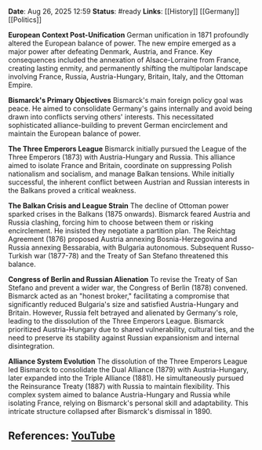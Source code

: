 **Date**: Aug 26, 2025 12:59
**Status**: #ready 
**Links**: [[History]] [[Germany]] [[Politics]]

**European Context Post-Unification**
German unification in 1871 profoundly altered the European balance of power. The new empire emerged as a major power after defeating Denmark, Austria, and France. Key consequences included the annexation of Alsace-Lorraine from France, creating lasting enmity, and permanently shifting the multipolar landscape involving France, Russia, Austria-Hungary, Britain, Italy, and the Ottoman Empire.

**Bismarck's Primary Objectives**
Bismarck's main foreign policy goal was peace. He aimed to consolidate Germany's gains internally and avoid being drawn into conflicts serving others' interests. This necessitated sophisticated alliance-building to prevent German encirclement and maintain the European balance of power.

**The Three Emperors League**
Bismarck initially pursued the League of the Three Emperors (1873) with Austria-Hungary and Russia. This alliance aimed to isolate France and Britain, coordinate on suppressing Polish nationalism and socialism, and manage Balkan tensions. While initially successful, the inherent conflict between Austrian and Russian interests in the Balkans proved a critical weakness.

**The Balkan Crisis and League Strain**
The decline of Ottoman power sparked crises in the Balkans (1875 onwards). Bismarck feared Austria and Russia clashing, forcing him to choose between them or risking encirclement. He insisted they negotiate a partition plan. The Reichtag Agreement (1876) proposed Austria annexing Bosnia-Herzegovina and Russia annexing Bessarabia, with Bulgaria autonomous. Subsequent Russo-Turkish war (1877-78) and the Treaty of San Stefano threatened this balance.

**Congress of Berlin and Russian Alienation**
To revise the Treaty of San Stefano and prevent a wider war, the Congress of Berlin (1878) convened. Bismarck acted as an "honest broker," facilitating a compromise that significantly reduced Bulgaria's size and satisfied Austria-Hungary and Britain. However, Russia felt betrayed and alienated by Germany's role, leading to the dissolution of the Three Emperors League. Bismarck prioritized Austria-Hungary due to shared vulnerability, cultural ties, and the need to preserve its stability against Russian expansionism and internal disintegration.

**Alliance System Evolution**
The dissolution of the Three Emperors League led Bismarck to consolidate the Dual Alliance (1879) with Austria-Hungary, later expanded into the Triple Alliance (1881). He simultaneously pursued the Reinsurance Treaty (1887) with Russia to maintain flexibility. This complex system aimed to balance Austria-Hungary and Russia while isolating France, relying on Bismarck's personal skill and adaptability. This intricate structure collapsed after Bismarck's dismissal in 1890.

## References: [YouTube](https://www.youtube.com/watch?v=XqvgWBfMWHo)
